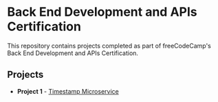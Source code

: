 #  Back End Development and APIs Certification

This repository contains projects completed as part of freeCodeCamp's Back End Development and APIs Certification.

## Projects

- **Project 1** - [Timestamp Microservice](https://github.com/May-95/freecodecamp-projects/tree/main/FCC%20Back%20End%20Development%20and%20APIs%20Projects/Project%201%20-%20Timestamp%20Microservice)
